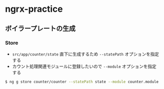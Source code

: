 # ngrx-practice

## ボイラープレートの生成

### Store

- `src/app/counter/state` 直下に生成するため `--statePath` オプションを指定する
- カウント処理関連モジュールに登録したいので `--module` オプションを指定する

```bash
$ ng g store counter/counter --statePath state --module counter.module.ts
```
